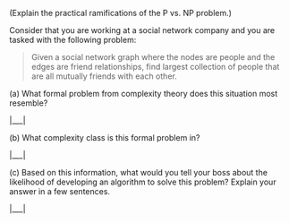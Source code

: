 (Explain the practical ramifications of the P vs. NP problem.)

Consider that you are working at a social network company and you are tasked with the following problem:

> Given a social network graph where the nodes are people and the edges are friend relationships, find largest collection of people that are all mutually friends with each other.

(a) What formal problem from complexity theory does this situation most resemble?

|___|

(b) What complexity class is this formal problem in?

|___|

(c) Based on this information, what would you tell your boss about the likelihood of developing an algorithm to solve this problem? Explain your answer in a few sentences.

|___|
